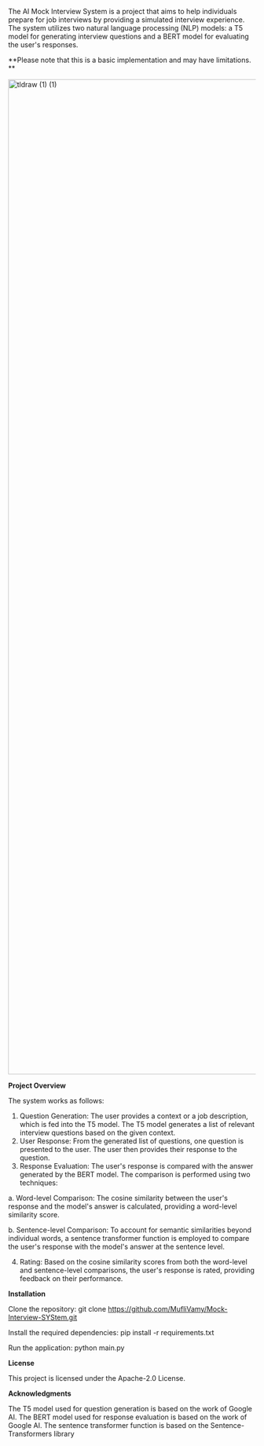The AI Mock Interview System is a project that aims to help individuals prepare for job interviews by providing a simulated interview experience. The system utilizes two natural language processing (NLP) models: a T5 model for generating interview questions and a BERT model for evaluating the user's responses.

**Please note that this is a basic implementation and may have limitations.
**

<img width="2026" alt="tldraw (1) (1)" src="https://github.com/MufliVamy/Mock-Interview-SYStem/assets/93393847/b00fb1e2-afc6-4b3c-9686-c839a83e08f2">




**Project Overview**

The system works as follows:

1. Question Generation: The user provides a context or a job description, which is fed into the T5 model. The T5 model generates a list of relevant interview questions based on the given context.
2. User Response: From the generated list of questions, one question is presented to the user. The user then provides their response to the question.
3. Response Evaluation: The user's response is compared with the answer generated by the BERT model. The comparison is performed using two techniques:

a. Word-level Comparison: The cosine similarity between the user's response and the model's answer is calculated, providing a word-level similarity score.

b. Sentence-level Comparison: To account for semantic similarities beyond individual words, a sentence transformer function is employed to compare the user's response with the model's answer at the sentence level.


4. Rating: Based on the cosine similarity scores from both the word-level and sentence-level comparisons, the user's response is rated, providing feedback on their performance.








**Installation**

Clone the repository: git clone https://github.com/MufliVamy/Mock-Interview-SYStem.git

Install the required dependencies: pip install -r requirements.txt

Run the application: python main.py








**License**

This project is licensed under the Apache-2.0 License.







**Acknowledgments**

The T5 model used for question generation is based on the work of Google AI.
The BERT model used for response evaluation is based on the work of Google AI.
The sentence transformer function is based on the Sentence-Transformers library
